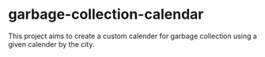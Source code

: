 # garbage-collection-calendar
This project aims to create a custom calender for garbage collection using a given calender by the city.
